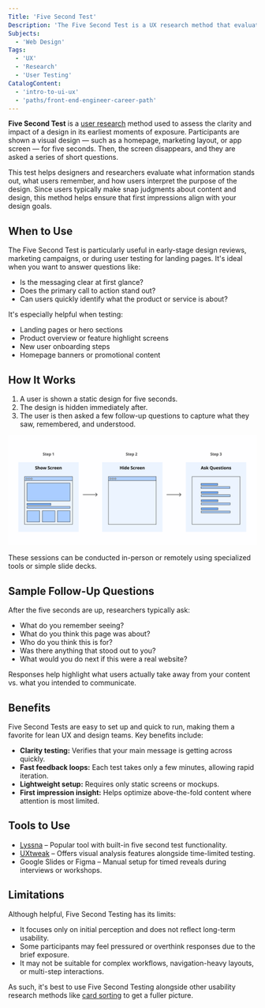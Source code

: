 ```yaml
---
Title: 'Five Second Test'
Description: 'The Five Second Test is a UX research method that evaluates what users recall and understand after viewing a design for five seconds.'
Subjects:
  - 'Web Design'
Tags:
  - 'UX'
  - 'Research'
  - 'User Testing'
CatalogContent:
  - 'intro-to-ui-ux'
  - 'paths/front-end-engineer-career-path'
---
```


**Five Second Test** is a [user research](https://codecademy.com/resources/docs/uiux/user-research) method used to assess the clarity and impact of a design in its earliest moments of exposure. Participants are shown a visual design — such as a homepage, marketing layout, or app screen — for five seconds. Then, the screen disappears, and they are asked a series of short questions.

This test helps designers and researchers evaluate what information stands out, what users remember, and how users interpret the purpose of the design. Since users typically make snap judgments about content and design, this method helps ensure that first impressions align with your design goals.

## When to Use

The Five Second Test is particularly useful in early-stage design reviews, marketing campaigns, or during user testing for landing pages. It's ideal when you want to answer questions like:

- Is the messaging clear at first glance?
- Does the primary call to action stand out?
- Can users quickly identify what the product or service is about?

It's especially helpful when testing:

- Landing pages or hero sections
- Product overview or feature highlight screens
- New user onboarding steps
- Homepage banners or promotional content

## How It Works

1. A user is shown a static design for five seconds.
2. The design is hidden immediately after.
3. The user is then asked a few follow-up questions to capture what they saw, remembered, and understood.

![A three-step diagram illustrating the Five Second Test process: showing a screen, hiding it, and asking follow-up questions](https://raw.githubusercontent.com/Codecademy/docs/main/media/five-second-test-flow.png)

These sessions can be conducted in-person or remotely using specialized tools or simple slide decks.

## Sample Follow-Up Questions

After the five seconds are up, researchers typically ask:

- What do you remember seeing?
- What do you think this page was about?
- Who do you think this is for?
- Was there anything that stood out to you?
- What would you do next if this were a real website?

Responses help highlight what users actually take away from your content vs. what you intended to communicate.

## Benefits

Five Second Tests are easy to set up and quick to run, making them a favorite for lean UX and design teams. Key benefits include:

- **Clarity testing:** Verifies that your main message is getting across quickly.
- **Fast feedback loops:** Each test takes only a few minutes, allowing rapid iteration.
- **Lightweight setup:** Requires only static screens or mockups.
- **First impression insight:** Helps optimize above-the-fold content where attention is most limited.

## Tools to Use

- [Lyssna](https://lyssna.com/) – Popular tool with built-in five second test functionality.
- [UXtweak](https://www.uxtweak.com/) – Offers visual analysis features alongside time-limited testing.
- Google Slides or Figma – Manual setup for timed reveals during interviews or workshops.

## Limitations

Although helpful, Five Second Testing has its limits:

- It focuses only on initial perception and does not reflect long-term usability.
- Some participants may feel pressured or overthink responses due to the brief exposure.
- It may not be suitable for complex workflows, navigation-heavy layouts, or multi-step interactions.

As such, it's best to use Five Second Testing alongside other usability research methods like [card sorting](https://www.codecademy.com/resources/docs/uiux/card-sorting) to get a fuller picture.